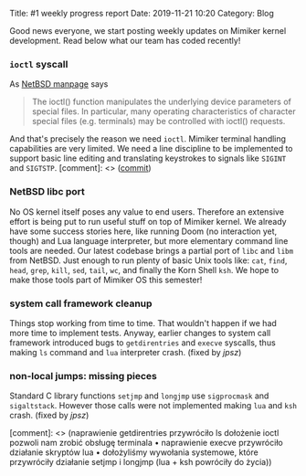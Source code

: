 Title: #1 weekly progress report
Date: 2019-11-21 10:20
Category: Blog

Good news everyone, we start posting weekly updates on Mimiker kernel
development. Read below what our team has coded recently!

### `ioctl` syscall

As [NetBSD manpage](https://netbsd.gw.com/cgi-bin/man-cgi?ioctl) says

> The ioctl() function manipulates the underlying device parameters of
special files.  In particular, many operating characteristics of
character special files (e.g. terminals) may be controlled with
ioctl() requests.

And that's precisely the reason we need `ioctl`. Mimiker terminal handling
capabilities are very limited. We need a line discipline to be implemented to
support basic line editing and translating keystrokes to signals like `SIGINT`
and `SIGTSTP`.
[comment]: <> ([commit](https://github.com/cahirwpz/mimiker/commit/9794baa2c9f191b9e6190f19ebe242887a1ba8c8))

### NetBSD libc port

No OS kernel itself poses any value to end users. Therefore an extensive effort
is being put to run useful stuff on top of Mimiker kernel. We already have some
success stories here, like running Doom (no interaction yet, though) and Lua
language interpreter, but more elementary command line tools are needed. Our
latest codebase brings a partial port of `libc` and `libm` from NetBSD. Just
enough to run plenty of basic Unix tools like: `cat`, `find`, `head`, `grep`,
`kill`, `sed`, `tail`, `wc`, and finally the Korn Shell `ksh`. We hope to
make those tools part of Mimiker OS this semester!

### system call framework cleanup

Things stop working from time to time. That wouldn't happen if we had more time
to implement tests. Anyway, earlier changes to system call framework introduced
bugs to `getdirentries` and `execve` syscalls, thus making `ls` command and
`lua` interpreter crash. (fixed by *jpsz*)

### non-local jumps: missing pieces

Standard C library functions `setjmp` and `longjmp` use `sigprocmask` and
`sigaltstack`. However those calls were not implemented making `lua` and `ksh`
crash. (fixed by *jpsz*)

[comment]: <> (naprawienie getdirentries przywróciło ls dołożenie ioctl pozwoli nam zrobić obsługę terminala • naprawienie execve przywróciło działanie skryptów lua • dołożyliśmy wywołania systemowe, które przywróciły działanie setjmp i longjmp (lua + ksh powróciły do życia))
